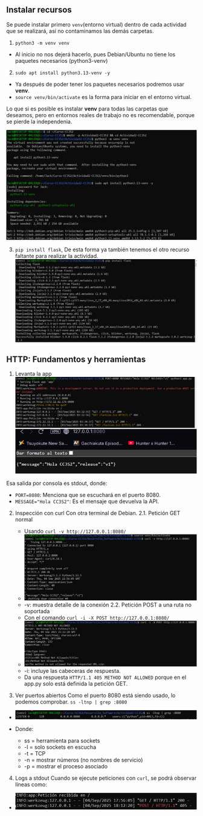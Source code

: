 ## Instalar recursos 
Se puede instalar primero `venv`(entorno virtual) dentro de cada actividad que se realizará, así no contaminamos las demás carpetas.
1. `python3 -m venv venv`
* Al inicio no nos dejerá hacerlo, pues Debian/Ubuntu no tiene los paquetes necesarios (python3-venv)
2. `sudo apt install python3.13-venv -y`
* Ya después de poder tener los paquetes necesarios podremos usar **venv**.
* `source venv/bin/activate` es la forma para iniciar en el entorno virtual.  

Lo que si es posible es instalar **venv** para todas las carpetas que deseamos, pero en entornos reales de trabajo no es recomendable, porque se pierde la independenia.


![0.1](imagenes/instalar_recursos_1.PNG)

3. `pip install flask`, De esta forma ya también tenemos el otro recurso faltante para realizar la actividad.
![0.2](imagenes/instalar_recursos_2.PNG)


## HTTP: Fundamentos y herramientas
1. Levanta la app 
![1.1](imagenes/run_app_py_1.PNG)
![1.2](imagenes/run_app_py_2.PNG)

Esa salida por consola es stdout, donde: 
* `PORT=8080`: Menciona que se escuchará en el puerto 8080.
* `MESSAGE="Hola CC3S2"`: Es el mensaje que devuelva la API.


2. Inspección con curl
Con otra terminal de Debian.
2.1. Petición GET normal
   * Usando `curl -v http://127.0.0.1:8080/`
   * ![2.1.1](imagenes/curl_1.PNG)
   * -v: muestra detalle de la conexión
2.2. Petición POST a una ruta no soportada
   * Con el comando `curl -i -X POST http://127.0.0.1:8080/`
   * ![2.2.1](imagenes/curl_2.PNG)
   * -i: incluye las cabeceras de respuesta.
   * Da una respuesta `HTTP/1.1 405 METHOD NOT ALLOWED` porque en el app.py solo está definida la petición GET.


3. Ver puertos abiertos
Como el puerto 8080 está siendo usado, lo podemos comprobar.
`ss -ltnp | grep :8080`

* ![3.1](imagenes/puerto_1.PNG)

* Donde:
  * ss = herramienta para sockets
  * -l = solo sockets en escucha
  * -t = TCP
  * -n = mostrar números (no nombres de servicio)
  * -p = mostrar el proceso asociado

4. Logs a stdout
Cuando se ejecute peticiones con `curl`, se podrá observar líneas como:

* ![4.1](imagenes/stdout_1.PNG)
























